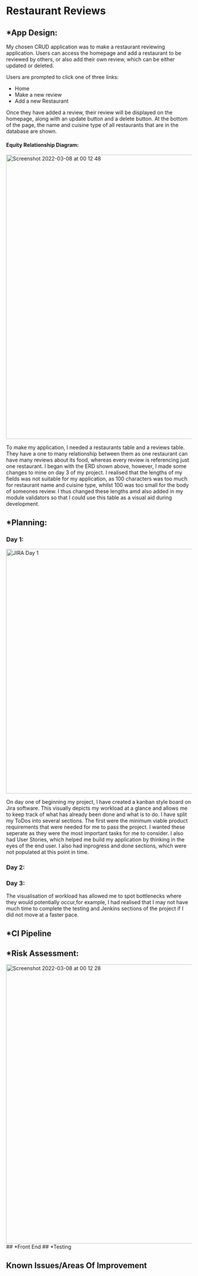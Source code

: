 # Restaurant Reviews

## *App Design:
My chosen CRUD application was to make a restaurant reviewing application. Users can access the homepage and add a restaurant to be reviewed by others, or also add their own review, which can be either updated or deleted. 


Users are prompted to click one of three links:
 * Home 
 * Make a new review
 * Add a new Restaurant

Once they have added a review, their review will be displayed on the homepage, along with an update button and a delete button. At the bottom of the page, the name and cuisine type of all restaurants that are in the database are shown.
 


#### Equity Relationship Diagram:
<img width="771" alt="Screenshot 2022-03-08 at 00 12 48" src="https://user-images.githubusercontent.com/99325840/157140102-b6b9c18b-2ddd-48de-8dbe-2d561e572c81.png">

To make my application, I needed a restaurants table and a reviews table. They have a one to many relationship between them as one restaurant can have many reviews about its food, whereas every review is referencing just one restaurant. I began with the ERD shown above, however, I made some changes to mine on day 3 of my project. I realised that the lengths of my fields was not suitable for my application, as 100 characters was too much for restaurant name and cuisine type, whilst 100 was too small for the body of someones review. I thus changed these lengths amd also added in my module validators so that I could use this table as a visual aid during development.

## *Planning:
### Day 1:
<img width="663" alt="JIRA Day 1" src="https://user-images.githubusercontent.com/99325840/157138738-03f7f315-9fa6-4cf6-b115-5d8b6e242c3d.png">

On day one of  beginning my project, I have created a kanban style board on Jira software. This visually depicts my workload at a glance and allows me to keep track of what has already been done and what is to do. I have split my ToDos into several sections. The first were the minimum viable product requirements that were needed for me to pass the project. I wanted these seperate as they were the most important tasks for me to consider. I also had User Stories, which helped me build my application by thinking in the eyes of the end user. I also had inprogress and done sections, which were not populated at this point in time.

### Day 2:

### Day 3:


The visualisation of workload has allowed me to spot bottlenecks where they would potentially occur,for example, I had realised that I may not have much time to complete the testing and Jenkins sections of the project if I did not move at a faster pace.


## *CI Pipeline
## *Risk Assessment:

<img width="757" alt="Screenshot 2022-03-08 at 00 12 28" src="https://user-images.githubusercontent.com/99325840/157140053-385c7258-c166-47d9-9194-9ca1fa33274e.png">
## *Front End
## *Testing

## **Known Issues/Areas Of Improvement**
